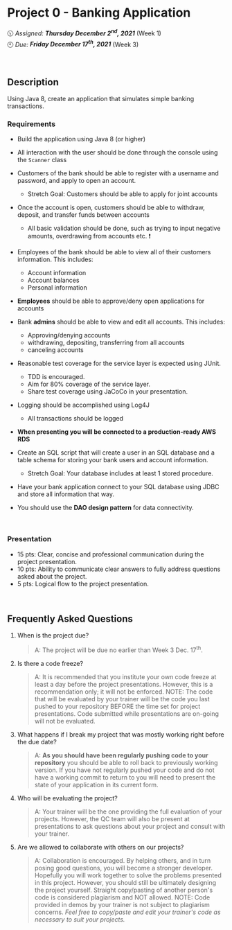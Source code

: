 # Project 0 - Banking Application
🕥 *Assigned: **Thursday December 2<sup>nd</sup>, 2021*** (Week 1) <br>
🕙 *Due: **Friday December 17<sup>th</sup>, 2021*** (Week 3)

<br>

## Description
Using Java 8, create an application that simulates simple banking transactions.

### Requirements
*	Build the application using Java 8 (or higher)

*	All interaction with the user should be done through the console using the `Scanner` class

*	Customers of the bank should be able to register with a username and password, and apply to open an account.
    * Stretch Goal: Customers should be able to apply for joint accounts

*	Once the account is open, customers should be able to withdraw, deposit, and transfer funds between accounts
    * All basic validation should be done, such as trying to input negative amounts, overdrawing from accounts etc. ❗

*	Employees of the bank should be able to view all of their customers information. This includes:
    * Account information
    * Account balances
    * Personal information

*	**Employees** should be able to approve/deny open applications for accounts

*	Bank **admins** should be able to view and edit all accounts. This includes:
    * Approving/denying accounts
    * withdrawing, depositing, transferring from all accounts
    * canceling accounts

*	Reasonable test coverage for the service layer is expected using JUnit.
    * TDD is encouraged.
    * Aim for 80% coverage of the service layer.
    * Share test coverage using JaCoCo in your presentation.

*	Logging should be accomplished using Log4J
    * All transactions should be logged

* **When presenting you will be connected to a production-ready AWS RDS**

* Create an SQL script that will create a user in an SQL database and a table schema for storing your bank users and account information.
   * Stretch Goal: Your database includes at least 1 stored procedure.
   
* Have your bank application connect to your SQL database using JDBC and store all information that way.

* You should use the **DAO design pattern** for data connectivity.

<br>

### Presentation
* 15 pts: Clear, concise and professional communication during the project presentation.
* 10 pts: Ability to communicate clear answers to fully address questions asked about the project. 
* 5 pts: Logical flow to the project presentation. 

<br>

## Frequently Asked Questions

1. When is the project due? 

    >A: The project will be due no earlier than Week 3 Dec. 17<sup>th</sup>. 

2. Is there a code freeze? 
    >A: It is recommended that you institute your own code freeze at least a day before the project presentations. However, this is a recommendation only; it will not be enforced. NOTE: The code that will be evaluated by your trainer will be the code you last pushed to your repository BEFORE the time set for project presentations. Code submitted while presentations are on-going will not be evaluated. 

3. What happens if I break my project that was mostly working right before the due date? 
    >A: **As you should have been regularly pushing code to your repository** you should be able to roll back to previously working version. If you have not regularly pushed your code and do not have a working commit to return to you will need to present the state of your application in its current form. 

4. Who will be evaluating the project? 
    >A: Your trainer will be the one providing the full evaluation of your projects. However, the QC team will also be present at presentations to ask questions about your project and consult with your trainer. 

5. Are we allowed to collaborate with others on our projects? 
    >A: Collaboration is encouraged. By helping others, and in turn posing good questions, you will become a stronger developer. Hopefully you will work together to solve the problems presented in this project.  However, you should still be ultimately designing the project yourself. Straight copy/pasting of another person's code is considered plagiarism and NOT allowed. NOTE: Code provided in demos by your trainer is not subject to plagiarism concerns. *Feel free to copy/paste and edit your trainer's code as necessary to suit your projects.*

